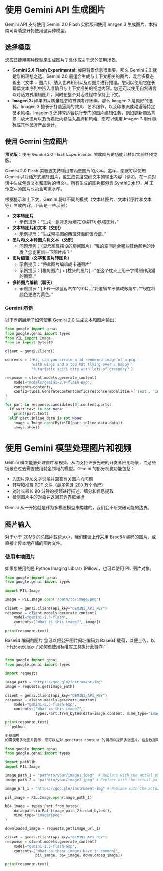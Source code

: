 # 使用 Gemini API 生成图片

Gemini API 支持使用 Gemini 2.0 Flash 实验版和使用 Imagen 3 生成图片。本指南可帮助您开始使用这两种模型。

## 选择模型

您应该使用哪种模型来生成图片？具体取决于您的使用场景。

*   **Gemini 2.0 Flash Experimental:** 如果背景信息很重要，那么 Gemini 2.0 就是您的理想之选。Gemini 2.0 最适合生成与上下文相关的图片、混合多模态输出（文本 + 图片）、纳入世界知识以及对图片进行推理。您可以使用它在长篇幅文本序列中嵌入准确且与上下文相关的视觉内容。您还可以使用自然语言以对话方式编辑图片，同时在整个对话过程中保持上下文。
*   **Imagen 3:** 如果图片质量是您的首要考虑因素，那么 Imagen 3 是更好的选择。Imagen 3 擅长于打造逼真的效果、艺术细节，以及印象派或动漫等特定艺术风格。Imagen 3 还非常适合执行专门的图片编辑任务，例如更新商品背景、放大图片以及为视觉内容注入品牌和风格。您可以使用 Imagen 3 制作徽标或其他品牌产品设计。

## 使用 Gemini 生成图片

**预览版**：使用 Gemini 2.0 Flash Experimental 生成图片的功能已推出实验性预览版。

Gemini 2.0 Flash 实验版支持输出带内嵌图片的文本。这样，您就可以使用 Gemini 以对话方式编辑图片，或生成包含交织文本的输出内容（例如，在一次对话中生成包含文本和图片的博文）。所有生成的图片都包含 SynthID 水印，AI 工作室中的图片也包含可见水印。

根据提示和上下文，Gemini 将以不同的模式（文本转图片、文本转图片和文本等）生成内容。下面是一些示例：

*   **文本转图片**
    *   示例提示：“生成一张背景为烟花的埃菲尔铁塔图片。”
*   **文本转图片和文本（交织）**
    *   示例提示：“生成带插图的西班牙海鲜饭食谱。”
*   **图片和文本转图片和文本（交织）**
    *   问题示例：（显示家具摆设的房间图片）“我的空间适合哪些其他颜色的沙发？您能更新一下图片吗？”
*   **图片编辑（文字和图片转图片）**
    *   示例提示：“将此图片编辑成卡通图片”
    *   示例提示：[猫的图片] + [枕头的图片] +“在这个枕头上用十字绣制作我猫的图案。”
*   **多轮图片编辑（聊天）**
    *   示例提示：[上传一张蓝色汽车的图片。]“将这辆车改装成敞篷车。”“现在将颜色更改为黄色。”

### Gemini 示例

以下示例展示了如何使用 Gemini 2.0 生成文本和图片输出：

```python
from google import genai
from google.genai import types
from PIL import Image
from io import BytesIO

client = genai.Client()

contents = ('Hi, can you create a 3d rendered image of a pig '
            'with wings and a top hat flying over a happy ' 
            'futuristic scifi city with lots of greenery?')

response = client.models.generate_content(
    model="models/gemini-2.0-flash-exp",
    contents=contents,
    config=types.GenerateContentConfig(response_modalities=['Text', 'Image'])
)

for part in response.candidates[0].content.parts:
  if part.text is not None:
    print(part.text)
  elif part.inline_data is not None:
    image = Image.open(BytesIO(part.inline_data.data))
    image.show()
```

# 使用 Gemini 模型处理图片和视频

Gemini 模型能够处理图片和视频，从而支持许多先进的开发者应用场景，而这些场景在过去需要使用特定领域的模型。Gemini 的部分视觉功能包括：

*   为图片添加文字说明并回答有关图片的问题
*   转写和推理 PDF 文件（最多包含 200 万个令牌）
*   对时长最长 90 分钟的视频进行描述、细分和信息提取
*   检测图片中的对象并返回其边界框坐标

Gemini 从一开始就是作为多模态模型来构建的，我们会不断突破可能的边界。

## 图片输入

对于小于 20MB 的总图片载荷大小，我们建议上传采用 Base64 编码的图片，或直接上传本地存储的图片文件。

### 使用本地图片

如果您使用的是 Python Imaging Library (Pillow)，也可以使用 PIL 图片对象。

```python
from google import genai
from google.genai import types

import PIL.Image

image = PIL.Image.open('/path/to/image.png')

client = genai.Client(api_key="GEMINI_API_KEY")
response = client.models.generate_content(
    model="gemini-2.0-flash",
    contents=["What is this image?", image])

print(response.text)
```
Base64 编码的图片
您可以将公开图片网址编码为 Base64 载荷，以便上传。以下代码示例展示了如何仅使用标准库工具执行此操作：

```python

from google import genai
from google.genai import types

import requests

image_path = "https://goo.gle/instrument-img"
image = requests.get(image_path)

client = genai.Client(api_key="GEMINI_API_KEY")
response = client.models.generate_content(
    model="gemini-2.0-flash-exp",
    contents=["What is this image?",
              types.Part.from_bytes(data=image.content, mime_type="image/jpeg")])

print(response.text)
```python

多张图片
如需使用多张图片提示，您可以在对 generate_content 的调用中提供多张图片。这些数据可以采用任何受支持的格式，包括 base64 或 PIL。

from google import genai
from google.genai import types

import pathlib
import PIL.Image

image_path_1 = "path/to/your/image1.jpeg"  # Replace with the actual path to your first image
image_path_2 = "path/to/your/image2.jpeg" # Replace with the actual path to your second image

image_url_1 = "https://goo.gle/instrument-img" # Replace with the actual URL to your third image

pil_image = PIL.Image.open(image_path_1)

b64_image = types.Part.from_bytes(
    data=pathlib.Path(image_path_2).read_bytes(),
    mime_type="image/jpeg"
)

downloaded_image = requests.get(image_url_1)

client = genai.Client(api_key="GEMINI_API_KEY")
response = client.models.generate_content(
    model="gemini-2.0-flash-exp",
    contents=["What do these images have in common?",
              pil_image, b64_image, downloaded_image])

print(response.text)